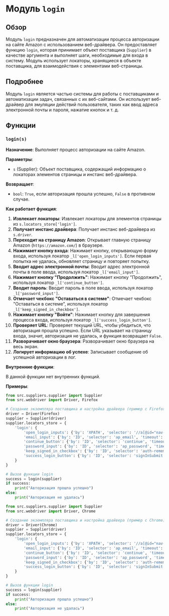 # Модуль `login`

## Обзор

Модуль `login` предназначен для автоматизации процесса авторизации на сайте Amazon с использованием веб-драйвера. Он предоставляет функцию `login`, которая принимает объект поставщика (`Supplier`) в качестве аргумента и выполняет шаги, необходимые для входа в систему. Модуль использует локаторы, хранящиеся в объекте поставщика, для взаимодействия с элементами веб-страницы.

## Подробнее

Модуль `login` является частью системы для работы с поставщиками и автоматизации задач, связанных с их веб-сайтами. Он использует веб-драйвер для эмуляции действий пользователя, таких как ввод адреса электронной почты и пароля, нажатие кнопок и т. д.

## Функции

### `login(s)`

**Назначение**: Выполняет процесс авторизации на сайте Amazon.

**Параметры**:

-   `s` (Supplier): Объект поставщика, содержащий информацию о локаторах элементов страницы и инстанс веб-драйвера.

**Возвращает**:

-   `bool`: `True`, если авторизация прошла успешно, `False` в противном случае.

**Как работает функция**:

1.  **Извлекает локаторы**: Извлекает локаторы для элементов страницы из `s.locators_store['login']`.
2.  **Получает инстанс драйвера**: Получает инстанс веб-драйвера из `s.driver`.
3.  **Переходит на страницу Amazon**: Открывает главную страницу Amazon (`https://amazon.com/`) в браузере.
4.  **Нажимает кнопку входа**: Нажимает кнопку, открывающую форму входа, используя локатор `_l['open_login_inputs']`. Если первая попытка не удалась, обновляет страницу и повторяет попытку.
5.  **Вводит адрес электронной почты**: Вводит адрес электронной почты в поле ввода, используя локатор `_l['email_input']`.
6.  **Нажимает кнопку "Продолжить"**: Нажимает кнопку "Продолжить", используя локатор `_l['continue_button']`.
7.  **Вводит пароль**: Вводит пароль в поле ввода, используя локатор `_l['password_input']`.
8.  **Отмечает чекбокс "Оставаться в системе"**: Отмечает чекбокс "Оставаться в системе", используя локатор `_l['keep_signed_in_checkbox']`.
9.  **Нажимает кнопку "Войти"**: Нажимает кнопку для завершения процесса входа, используя локатор `_l['success_login_button']`.
10. **Проверяет URL**: Проверяет текущий URL, чтобы убедиться, что авторизация прошла успешно. Если URL указывает на страницу входа, значит, авторизация не удалась, и функция возвращает `False`.
11. **Разворачивает окно браузера**: Разворачивает окно браузера на весь экран.
12. **Логирует информацию об успехе**: Записывает сообщение об успешной авторизации в лог.

**Внутренние функции**:

В данной функции нет внутренних функций.

**Примеры**:

```python
from src.suppliers.supplier import Supplier
from src.webdriver import Driver, Firefox

# Создание экземпляра поставщика и настройка драйвера (пример с Firefox)
driver = Driver(Firefox)
supplier = Supplier(driver)
supplier.locators_store = {
    'login': {
        'open_login_inputs': {'by': 'XPATH', 'selector': '//a[@id="nav-link-accountList"]', 'timeout': 10},
        'email_input': {'by': 'ID', 'selector': 'ap_email', 'timeout': 10},
        'continue_button': {'by': 'ID', 'selector': 'continue', 'timeout': 10},
        'password_input': {'by': 'ID', 'selector': 'ap_password', 'timeout': 10},
        'keep_signed_in_checkbox': {'by': 'ID', 'selector': 'auth-remember-me', 'timeout': 10},
        'success_login_button': {'by': 'ID', 'selector': 'signInSubmit', 'timeout': 10}
    }
}

# Вызов функции login
success = login(supplier)
if success:
    print("Авторизация прошла успешно")
else:
    print("Авторизация не удалась")
```

```python
from src.suppliers.supplier import Supplier
from src.webdriver import Driver, Chrome

# Создание экземпляра поставщика и настройка драйвера (пример с Chrome)
driver = Driver(Chrome)
supplier = Supplier(driver)
supplier.locators_store = {
    'login': {
        'open_login_inputs': {'by': 'XPATH', 'selector': '//a[@id="nav-link-accountList"]', 'timeout': 10},
        'email_input': {'by': 'ID', 'selector': 'ap_email', 'timeout': 10},
        'continue_button': {'by': 'ID', 'selector': 'continue', 'timeout': 10},
        'password_input': {'by': 'ID', 'selector': 'ap_password', 'timeout': 10},
        'keep_signed_in_checkbox': {'by': 'ID', 'selector': 'auth-remember-me', 'timeout': 10},
        'success_login_button': {'by': 'ID', 'selector': 'signInSubmit', 'timeout': 10}
    }
}

# Вызов функции login
success = login(supplier)
if success:
    print("Авторизация прошла успешно")
else:
    print("Авторизация не удалась")